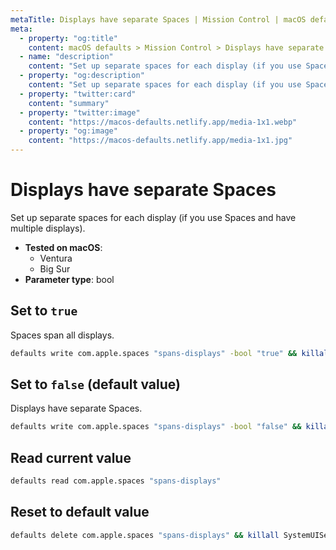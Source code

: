 ```yaml
---
metaTitle: Displays have separate Spaces | Mission Control | macOS defaults
meta:
  - property: "og:title"
    content: macOS defaults > Mission Control > Displays have separate Spaces
  - name: "description"
    content: "Set up separate spaces for each display (if you use Spaces and have multiple displays)."
  - property: "og:description"
    content: "Set up separate spaces for each display (if you use Spaces and have multiple displays)."
  - property: "twitter:card"
    content: "summary"
  - property: "twitter:image"
    content: "https://macos-defaults.netlify.app/media-1x1.webp"
  - property: "og:image"
    content: "https://macos-defaults.netlify.app/media-1x1.jpg"
---
```

# Displays have separate Spaces

Set up separate spaces for each display (if you use Spaces and have multiple displays).

<!-- break lists -->

- **Tested on macOS**:
  * Ventura
  * Big Sur
- **Parameter type**: bool

## Set to `true`

Spaces span all displays.

```bash
defaults write com.apple.spaces "spans-displays" -bool "true" && killall SystemUIServer
```

## Set to `false` (default value)

Displays have separate Spaces.

```bash
defaults write com.apple.spaces "spans-displays" -bool "false" && killall SystemUIServer
```

## Read current value
```bash
defaults read com.apple.spaces "spans-displays"
```

## Reset to default value
```bash
defaults delete com.apple.spaces "spans-displays" && killall SystemUIServer
```
